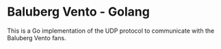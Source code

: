 # Baluberg Vento - Golang 

This is a Go implementation of the UDP protocol to communicate with the Baluberg Vento fans.
